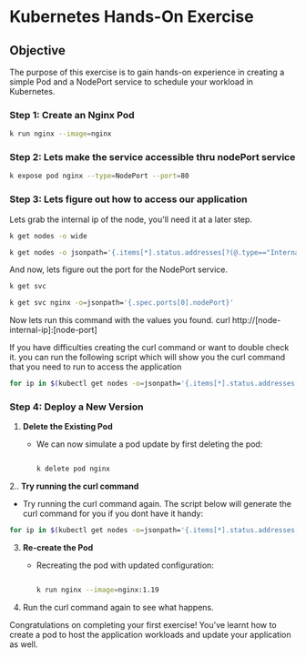 # Kubernetes Hands-On Exercise

 

## Objective

The purpose of this exercise is to gain hands-on experience in creating a simple Pod and a NodePort service to schedule your workload in Kubernetes.
 

### Step 1: Create an Nginx Pod


```bash
k run nginx --image=nginx
 ```
 

### Step 2: Lets make the service accessible thru nodePort service

  ```bash
k expose pod nginx --type=NodePort --port=80
  ```

### Step 3: Lets figure out how to access our application

 Lets grab the internal ip of the node, you'll need it at a later step.

 ```bash
k get nodes -o wide
  ```
```bash
k get nodes -o jsonpath='{.items[*].status.addresses[?(@.type=="InternalIP")].address}'
  ```
 And now, lets figure out the port for the NodePort service.
 ```bash
k get svc
  ```
```bash
k get svc nginx -o=jsonpath='{.spec.ports[0].nodePort}'
  ```
Now lets run this command with the values you found.
curl http://[node-internal-ip]:[node-port]

If you have difficulties creating the curl command or want to double check it. you can run the following script which will show you the curl command that you need to run to access the application

```bash
for ip in $(kubectl get nodes -o=jsonpath='{.items[*].status.addresses[?(@.type=="InternalIP")].address}'); do port=$(kubectl get svc nginx -o=jsonpath='{.spec.ports[0].nodePort}'); echo "curl http://$ip:$port"; done
```

### Step 4: Deploy a New Version

 

1. **Delete the Existing Pod**

   - We can now simulate a pod update by first deleting the pod:

     ```bash

     k delete pod nginx

     ```

2.. **Try running the curl command**

   - Try running the curl command again.
The script below will generate the curl command for you if you dont have it handy:

 ```bash
for ip in $(kubectl get nodes -o=jsonpath='{.items[*].status.addresses[?(@.type=="InternalIP")].address}'); do port=$(kubectl get svc nginx -o=jsonpath='{.spec.ports[0].nodePort}'); echo "curl http://$ip:$port"; done
```
 

3. **Re-create the Pod**

   - Recreating the pod with updated configuration:

 

     ```bash

     k run nginx --image=nginx:1.19

     ```

 4. Run the curl command again to see what happens.


 

Congratulations on completing your first exercise! You've learnt how to create a pod to host the application workloads and update your application as well.
